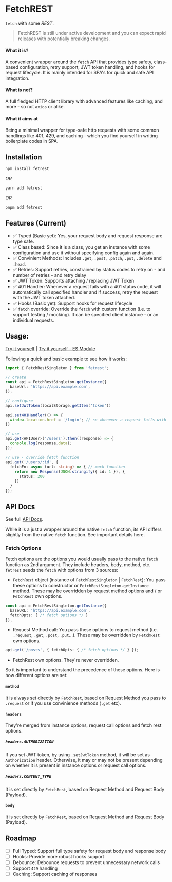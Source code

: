 # FetchREST

`fetch` with some _REST_.

> FetchREST is still under active development and you can expect rapid releases with potentially breaking changes.

#### What it is?
A convenient wrapper around the `fetch` API that provides type safety, class-based configuration, retry support, JWT token handling, and hooks for request lifecycle. It is mainly intended for SPA's for quick and safe API integration.

#### What is not?
A full fledged HTTP client library with advanced features like caching, and more - so not `axios` or alike.

#### What it aims at
Being a minimal wrapper for type-safe http requests with some common handlings like 401, 429, and caching - which you find yourself in writing boilerplate codes in SPA.

## Installation
```sh
npm install fetrest
```
_OR_
```sh
yarn add fetrest
```
_OR_
```sh
pnpm add fetrest
```

## Features (Current)
- ✅ Typed (Basic yet): Yes, your request body and request response are type safe.
- ✅ Class based: Since it is a class, you get an instance with some configuration and use it without specifying config again and again.
- ✅ Convinient Methods: Includes `.get`, `.post`, `.patch`, `.put`, `.delete` and `.head`.
- ✅ Retries: Support retries, constrained by status codes to retry on - and number of retries - and retry delay
- ✅ JWT Token: Supports attaching / replacing JWT Token
- ✅ 401 Handler: Whenever a request fails with a 401 status code, it will automatically call specified handler and if success, retry the request with the JWT token attached.
- ✅ Hooks (Basic yet): Support hooks for request lifecycle
- ✅ `fetch` override: Override the `fetch` with custom function (i.e. to support testing / mocking). It can be specified client instance - or an individual requests.

## Usage:
[Try it yourself](https://stackblitz.com/edit/stackblitz-starters-nht4hnmr?file=index.js) | [Try it yourself - ES Module](https://stackblitz.com/edit/stackblitz-starters-yfhwaypx?file=index.js)

Following a quick and basic example to see how it works:
```typescript
import { FetchRestSingleton } from 'fetrest';

// create
const api = FetchRestSingleton.getInstance({
  baseUrl: 'https://api.example.com',
});

// configure
api.setJwtToken(localStorage.getItem('token'))

api.set401Handler(() => {
  window.location.href = '/login'; // so whenever a request fails with a 401 status code - it takes user to login page. REST
})

// use
api.get<APIUser>('/users').then((response) => {
  console.log(response.data);
});

// use - override fetch function
api.get('/users/:id', {
  fetchFn: async (url: string) => { // mock function
    return new Response(JSON.stringify({ id: 1 }), {
      status: 200
    })
  }
});
```

## API Docs

See full [API Docs](https://ar124officialwd.github.io/fetrest/index.html).

While it is a just a wrapper around the native `fetch` function, its API differs slightly from the native `fetch` function. See important details here.

### Fetch Options
Fetch options are the options you would usually pass to the native `fetch` function as 2nd argument. They include headers, body, method, etc.
`fetrest` seeds the `fetch` with options from 3 sources:
* `FetchRest` object (instance of `FetchRestSingleton` | `FetchRest`): You pass these options to constructor or `FetchRestSingleton.getInstance` method. These may be overridden by request method options and / or `FetchRest` own options.
```ts
const api = FetchRestSingleton.getInstance({
  baseURL: 'https://api.example.com',
  fetchOpts: { /* fetch options */ }
});
```
* Request Method call: You pass these options to request method (i.e. `.request`, `.get`, `.post`, `.put`...). These may be overridden by `FetchRest` own options.
```ts
api.get('/posts', { fetchOpts: { /* fetch options */ } });
```
* FetchRest own options. They're never overridden.


So it is important to understand the precedence of these options. Here is how different options are set:

#### `method`
It is always set directly by `FetchRest`, based on Request Method you pass to `.request` or if you use convinience methods (`.get` etc).
#### `headers`
They're merged from instance options, request call options and fetch rest options.
##### `headers.AUTHORIZATION`
If you set JWT token, by using `.setJwtToken` method, it will be set as `Authorization` header. Otherwise, it may or may not be present depending on whether it is present in instance options or request call options.
##### `headers.CONTENT_TYPE`
It is set directly by `FetchRest`, based on Request Method and Request Body (Payload).

#### `body`
It is set directly by `FetchRest`, based on Request Method and Request Body (Payload).

## Roadmap
- [ ] Full Typed: Support full type safety for request body and response body
- [ ] Hooks: Provide more robust hooks support
- [ ] Debounce: Debounce requests to prevent unnecessary network calls
- [ ] Support `429` handling
- [ ] Caching: Support caching of responses
